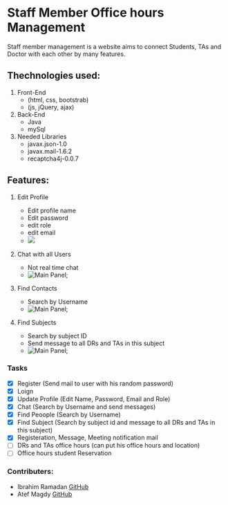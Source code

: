 # Staff Member Office hours Management

Staff member management is a website aims to connect Students, TAs and Doctor with each other by many features.

## Thechnologies used:
1. Front-End
   - (html, css, bootstrab)
   - (js, jQuery, ajax)
2. Back-End
   - Java
   - mySql
3. Needed Libraries
   - javax.json-1.0
   - javax.mail-1.6.2
   - recaptcha4j-0.0.7
   
## Features:
1. Edit Profile
   * Edit profile name
   * Edit password
   * edit role
   * edit email
   * <img src="imgs/main.png" alter="mainPanel">
   
2. Chat with all Users
   * Not real time chat
   * ![Main Panel](imgs/chat.png);
   
3. Find Contacts
   * Search by Username
   * ![Main Panel](imgs/findPeople.png);
  
4. Find Subjects
   * Search by subject ID
   * Send message to all DRs and TAs in this subject
   * ![Main Panel](imgs/findSubject.png);

### Tasks
- [x] Register (Send mail to user with his random password)
- [x] Loign
- [x] Update Profile (Edit Name, Password, Email and Role)
- [x] Chat (Search by Username and send messages)
- [x] Find Peoople (Search by Username)
- [x] Find Subject (Search by subject id and message to all DRs and TAs in this subject)
- [x] Registeration, Message, Meeting notification mail
- [ ] DRs and TAs office hours (can put his office hours and location)
- [ ] Office hours student Reservation

### Contributers:
* Ibrahim Ramadan [GitHub](https://github.com/ibrahimramadan1)
* Atef Magdy [GitHub](https://github.com/Atef-Magdy)


